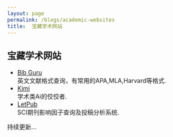 ```yaml
---
layout: page
permalink: /blogs/academic-websites
title:  宝藏学术网站
---
```



## 宝藏学术网站

- [Bib Guru](https://app.bibguru.com) <br>
英文文献格式查询，有常用的APA,MLA,Harvard等格式.
- [Kimi](https://kimi.moonshot.cn)<br>
学术类Ai的佼佼者.
- [LetPub](https://www.letpub.com.cn/index.php?page=journalapp)<br>
SCI期刊影响因子查询及投稿分析系统.


持续更新...